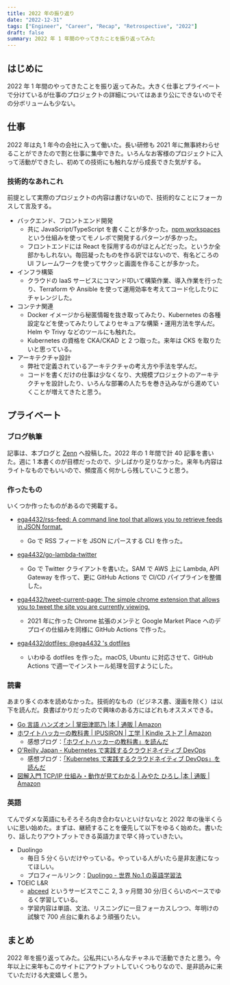 ```yaml
---
title: 2022 年の振り返り
date: "2022-12-31"
tags: ["Engineer", "Career", "Recap", "Retrospective", "2022"]
draft: false
summary: 2022 年 1 年間のやってきたことを振り返ってみた
---
```


## はじめに

2022 年 1 年間のやってきたことを振り返ってみた。大きく仕事とプライベートで分けているが仕事のプロジェクトの詳細についてはあまり公にできないのでその分ボリュームも少ない。

## 仕事

2022 年は丸 1 年今の会社に入って働いた。長い研修も 2021 年に無事終わらせることができたので割と仕事に集中できた。いろんなお客様のプロジェクトに入って活動ができたし、初めての技術にも触れながら成長できた気がする。

### 技術的なあれこれ

前提として実際のプロジェクトの内容は書けないので、技術的なことにフォーカスして言及する。

- バックエンド、フロントエンド開発
  - 共に JavaScript/TypeScript を書くことが多かった。[npm workspaces](https://docs.npmjs.com/cli/v7/using-npm/workspaces) という仕組みを使ってモノレポで開発するパターンが多かった。
  - フロントエンドには React を採用するのがほとんどだった。というか全部かもしれない。毎回凝ったものを作る訳ではないので、有名どころの UI フレームワークを使ってサクッと画面を作ることが多かった。
- インフラ構築
  - クラウドの IaaS サービスにコマンド叩いて構築作業、導入作業を行ったり、Terraform や Ansible を使って運用効率を考えてコード化したりにチャレンジした。
- コンテナ関連
  - Docker イメージから秘匿情報を抜き取ってみたり、Kubernetes の各種設定などを使ってみたりしてよりセキュアな構築・運用方法を学んだ。Helm や Trivy などのツールにも触れた。
  - Kubernetes の資格を CKA/CKAD と 2 つ取った。来年は CKS を取りたいと思っている。
- アーキテクチャ設計
  - 弊社で定義されているアーキテクチャの考え方や手法を学んだ。
  - コードを書くだけの仕事は少なくなり、大規模プロジェクトのアーキテクチャを設計したり、いろんな部署の人たちを巻き込みながら進めていくことが増えてきたと思う。

## プライベート

### ブログ執筆

記事は、本ブログと [Zenn](https://zenn.dev/ysmtegsr) へ投稿した。2022 年の 1 年間で計 40 記事を書いた。週に 1 本書くのが目標だったので、少しばかり足りなかった。来年も内容はライトなものでもいいので、頻度高く何かしら残していこうと思う。

### 作ったもの

いくつか作ったものがあるので掲載する。

- [ega4432/rss\-feed: A command line tool that allows you to retrieve feeds in JSON format\.](https://github.com/ega4432/rss-feed)
  - Go で RSS フィードを JSON にパースする CLI を作った。
- [ega4432/go\-lambda\-twitter](https://github.com/ega4432/go-lambda-twitter)
  - Go で Twitter クライアントを書いた。SAM で AWS 上に Lambda, API Gateway を作って、更に GitHub Actions で CI/CD パイプラインを整備した。
- [ega4432/tweet\-current\-page: The simple chrome extension that allows you to tweet the site you are currently viewing\.](https://github.com/ega4432/tweet-current-page)
  - 2021 年に作った Chrome 拡張のメンテと Google Market Place へのデプロイの仕組みを同様に GitHub Actions で作った。
- [ega4432/dotfiles: @ega4432 's dotfiles](https://github.com/ega4432/dotfiles)

  - いわゆる dotfiles を作った。macOS, Ubuntu に対応させて、GitHub Actions で週一でインストール処理を回すようにした。

### 読書

あまり多くの本を読めなかった。技術的なもの（ビジネス書、漫画を除く）は以下を読んだ。良書ばかりだったので興味のある方にはどれもオススメできる。

- [Go 言語 ハンズオン \| 掌田津耶乃 \|本 \| 通販 \| Amazon](https://amzn.to/427Tmg7)
- [ホワイトハッカーの教科書 \| IPUSIRON \| 工学 \| Kindle ストア \| Amazon](https://amzn.to/41Se9pa)
  - 感想ブログ：[「ホワイトハッカーの教科書」を読んだ](https://egashira.dev/blog/book-review/textbook-for-becoming-a-white-hacker)
- [O'Reilly Japan \- Kubernetes で実践するクラウドネイティブ DevOps](https://amzn.to/3E1FZ9k)
  - 感想ブログ：[「Kubernetes で実践するクラウドネイティブ DevOps」を読んだ](https://egashira.dev/blog/book-review/cloud-native-devops-in-practice-with-k8s)
- [図解入門 TCP/IP 仕組み・動作が見てわかる \| みやた ひろし \|本 \| 通販 \| Amazon](https://amzn.to/4cb4u0m)

### 英語

てんでダメな英語にもそろそろ向き合わないといけないなと 2022 年の後半くらいに思い始めた。まずは、継続することを優先して以下をゆるく始めた。書いたり、話したりアウトプットできる英語力まで早く持っていきたい。

- Duolingo
  - 毎日 5 分くらいだけやっている。やっている人がいたら是非友達になってほしい。
  - プロフィールリンク：[Duolingo \- 世界 No\.1 の英語学習法](https://www.duolingo.com/profile/ega4432?via=share_profile)
- TOEIC L&R
  - [abceed](https://app.abceed.com/) というサービスでここ 2, 3 ヶ月間 30 分/日くらいのペースでゆるく学習している。
  - 学習内容は単語、文法、リスニングに一旦フォーカスしつつ、年明けの試験で 700 点台に乗れるよう頑張りたい。

## まとめ

2022 年を振り返ってみた。公私共にいろんなチャネルで活動できたと思う。今年以上に来年もこのサイトにアウトプットしていくつもりなので、是非読みに来ていただける大変嬉しく思う。
